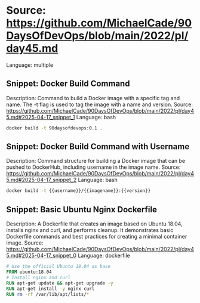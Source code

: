 # Source: https://github.com/MichaelCade/90DaysOfDevOps/blob/main/2022/pl/day45.md
Language: multiple

## Snippet: Docker Build Command
Description: Command to build a Docker image with a specific tag and name. The -t flag is used to tag the image with a name and version.
Source: https://github.com/MichaelCade/90DaysOfDevOps/blob/main/2022/pl/day45.md#2025-04-17_snippet_1
Language: bash

```bash
docker build -t 90daysofdevops:0.1 .
```

## Snippet: Docker Build Command with Username
Description: Command structure for building a Docker image that can be pushed to DockerHub, including username in the image name.
Source: https://github.com/MichaelCade/90DaysOfDevOps/blob/main/2022/pl/day45.md#2025-04-17_snippet_2
Language: bash

```bash
docker build -t {{username}}/{{imagename}}:{{version}}
```

## Snippet: Basic Ubuntu Nginx Dockerfile
Description: A Dockerfile that creates an image based on Ubuntu 18.04, installs nginx and curl, and performs cleanup. It demonstrates basic Dockerfile commands and best practices for creating a minimal container image.
Source: https://github.com/MichaelCade/90DaysOfDevOps/blob/main/2022/pl/day45.md#2025-04-17_snippet_0
Language: dockerfile

```dockerfile
# Use the official Ubuntu 18.04 as base
FROM ubuntu:18.04
# Install nginx and curl
RUN apt-get update && apt-get upgrade -y
RUN apt-get install -y nginx curl
RUN rm -rf /var/lib/apt/lists/*
```